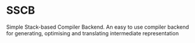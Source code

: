 # SSCB
Simple Stack-based Compiler Backend. An easy to use compiler backend for generating, optimising and translating intermediate representation
